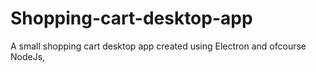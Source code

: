 # Shopping-cart-desktop-app
A small shopping cart desktop app created using Electron and ofcourse NodeJs, 
